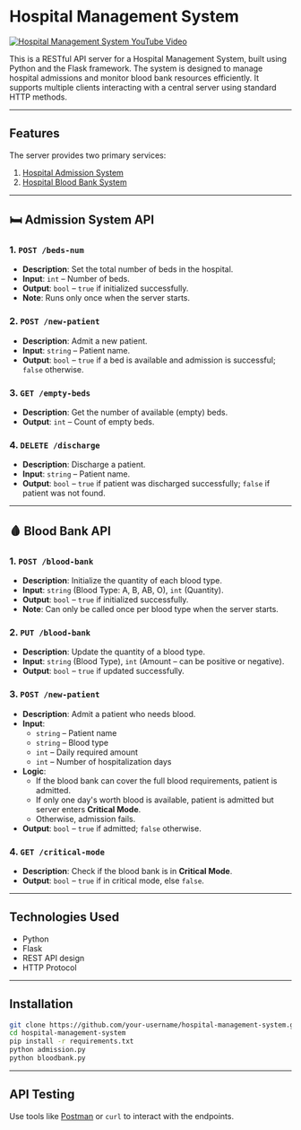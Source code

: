 # Hospital Management System

[![Hospital Management System YouTube Video](https://img.youtube.com/vi/visozPx7R2o/0.jpg)](https://youtu.be/visozPx7R2o)

This is a RESTful API server for a Hospital Management System, built using Python and the Flask framework. The system is designed to manage hospital admissions and monitor blood bank resources efficiently. It supports multiple clients interacting with a central server using standard HTTP methods.

---

## Features

The server provides two primary services:

1. [Hospital Admission System](1-admission-system-api)
2. [Hospital Blood Bank System](2-Blood-bank-api)

---

## 🛏️ Admission System API

### 1. `POST /beds-num`

- **Description**: Set the total number of beds in the hospital.
- **Input**: `int` – Number of beds.
- **Output**: `bool` – `true` if initialized successfully.
- **Note**: Runs only once when the server starts.

### 2. `POST /new-patient`

- **Description**: Admit a new patient.
- **Input**: `string` – Patient name.
- **Output**: `bool` – `true` if a bed is available and admission is successful; `false` otherwise.

### 3. `GET /empty-beds`

- **Description**: Get the number of available (empty) beds.
- **Output**: `int` – Count of empty beds.

### 4. `DELETE /discharge`

- **Description**: Discharge a patient.
- **Input**: `string` – Patient name.
- **Output**: `bool` – `true` if patient was discharged successfully; `false` if patient was not found.

---

## 🩸 Blood Bank API

### 1. `POST /blood-bank`

- **Description**: Initialize the quantity of each blood type.
- **Input**: `string` (Blood Type: A, B, AB, O), `int` (Quantity).
- **Output**: `bool` – `true` if initialized successfully.
- **Note**: Can only be called once per blood type when the server starts.

### 2. `PUT /blood-bank`

- **Description**: Update the quantity of a blood type.
- **Input**: `string` (Blood Type), `int` (Amount – can be positive or negative).
- **Output**: `bool` – `true` if updated successfully.

### 3. `POST /new-patient`

- **Description**: Admit a patient who needs blood.
- **Input**:
  - `string` – Patient name
  - `string` – Blood type
  - `int` – Daily required amount
  - `int` – Number of hospitalization days
- **Logic**:
  - If the blood bank can cover the full blood requirements, patient is admitted.
  - If only one day's worth blood is available, patient is admitted but server enters **Critical Mode**.
  - Otherwise, admission fails.
- **Output**: `bool` – `true` if admitted; `false` otherwise.

### 4. `GET /critical-mode`

- **Description**: Check if the blood bank is in **Critical Mode**.
- **Output**: `bool` – `true` if in critical mode, else `false`.

---

## Technologies Used

- Python
- Flask
- REST API design
- HTTP Protocol

---

## Installation

```bash
git clone https://github.com/your-username/hospital-management-system.git
cd hospital-management-system
pip install -r requirements.txt
python admission.py
python bloodbank.py
```

---

## API Testing

Use tools like [Postman](https://www.postman.com/) or `curl` to interact with the endpoints.
